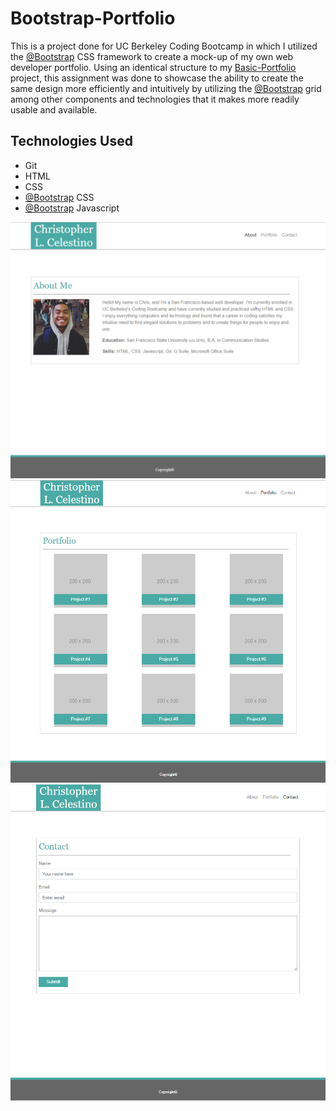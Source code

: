# Bootstrap-Portfolio

This is a project done for UC Berkeley Coding Bootcamp in which I utilized the [@Bootstrap](https://github.com/twbs/bootstrap) CSS framework to create a mock-up of my own web developer portfolio. Using an identical structure to my [Basic-Portfolio](http://baang.github.io/Basic-Portfolio) project, this assignment was done to showcase the ability to create the same design more efficiently and intuitively by utilizing the [@Bootstrap](https://github.com/twbs/bootstrap) grid among other components and technologies that it makes more readily usable and available.

## Technologies Used
* Git
* HTML
* CSS
* [@Bootstrap](https://github.com/twbs/bootstrap) CSS
* [@Bootstrap](https://github.com/twbs/bootstrap) Javascript

![Portfolio About](assets/images/index-screenshot.png)
![Portfolio Gallery](assets/images/portfolio-screenshot.png)
![Portfolio Contact](assets/images/contact-screenshot.png)